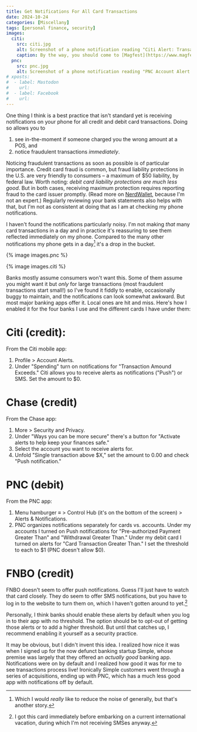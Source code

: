 ```yaml
---
title: Get Notifications For All Card Transactions
date: 2024-10-24
categories: [Miscellany]
tags: [personal finance, security]
images:
  citi:
    src: citi.jpg
	alt: Screenshot of a phone notification reading "Citi Alert: Transaction Exceeds. A $160.00 transaction was made at MAGFEST USA on card ending in. View details now."
	caption: By the way, you should come to [Magfest](https://www.magfest.org) with me.
  pnc:
    src: pnc.jpg
	alt: Screenshot of a phone notification reading "PNC Account Alert. On 10/20/24, a $306.87 cash withdrawal was deducted from PNC account from an ATM. This is greater than your alert threshold."
# xposts:
#  - label: Mastodon
#    url: 
#  - label: Facebook
#    url:
---
```


One thing I think is a best practice that isn't standard yet is receiving notifications on your phone for all credit and debit card transactions. Doing so allows you to

1. see in-the-moment if someone charged you the wrong amount at a POS, and
2. notice fraudulent transactions *immediately*.

Noticing fraudulent transactions as soon as possible is of particular importance. Credit card fraud is common, but fraud liability protections in the U.S. are very friendly to consumers – a maximum of $50 liability, by federal law. Worth noting: *debit card liability protections are much less good*. But in both cases, receiving maximum protection requires reporting fraud to the card issuer promptly. (Read more on [NerdWallet][], because I'm not an expert.) Regularly reviewing your bank statements also helps with that, but I'm not as consistent at doing that as I am at checking my phone notifications.

[NerdWallet]: https://www.nerdwallet.com/article/credit-cards/credit-card-vs-debit-card-safer-online-purchases

I haven't found the notifications particularly noisy. I'm not making *that* many card transactions in a day and in practice it's reassuring to see them reflected immediately on my phone. Compared to the many other notifications my phone gets in a day[^1] it's a drop in the bucket.

[^1]: Which I would *really* like to reduce the noise of generally, but that's another story.

{% image images.pnc %}

{% image images.citi %}

Banks mostly assume consumers won't want this. Some of them assume you might want it but *only* for large transactions (most fraudulent transactions start small!) so I've found it fiddly to enable, occasionally buggy to maintain, and the notifications can look somewhat awkward. But most major banking apps offer it. Local ones are hit and miss. Here's how I enabled it for the four banks I use and the different cards I have under them:

# Citi (credit):

From the Citi mobile app:

1. Profile > Account Alerts.
2. Under "Spending" turn on notifications for "Transaction Amound Exceeds." Citi allows you to receive alerts as notifications ("Push") or SMS. Set the amount to $0.

# Chase (credit)

From the Chase app:

1. More > Security and Privacy.
2. Under "Ways you can be more secure" there's a button for "Activate alerts to help keep your finances safe."
3. Select the account you want to receive alerts for.
4. Unfold "Single transaction above $X," set the amount to 0.00 and check "Push notification."

# PNC (debit)

From the PNC app:

1. Menu hamburger ≡ > Control Hub (it's on the bottom of the screen) > Alerts & Notifications.
2. PNC organizes notifications separately for cards vs. accounts. Under my accounts I turned on Push notifications for "Pre-authorized Payment Greater Than" and "Withdrawal Greater Than." Under my debit card I turned on alerts for "Card Transaction Greater Than." I set the threshold to each to $1 (PNC doesn't allow $0).

# FNBO (credit)

FNBO doesn't seem to offer push notifications. Guess I'll just have to watch that card closely. They do seem to offer SMS notifications, but you have to log in to the website to turn them on, which I haven't gotten around to yet.[^2]

[^2]: I got this card immediately before embarking on a current international vacation, during which I'm not receiving SMSes anyway.

Personally, I think banks should enable these alerts by default when you log in to their app with no threshold. The option should be to opt-out of getting those alerts or to add a higher threshold. But until that catches up, I recommend enabling it yourself as a security practice.

It may be obvious, but I didn't invent this idea. I realized how nice it was when I signed up for the now defunct banking startup Simple, whose premise was largely that they offered an *actually good* banking app. Notifications were on by default and I realized how good it was for me to see transactions process live! Ironically Simple customers went through a series of acquisitions, ending up with PNC, which has a much less good app with notifications off by default.